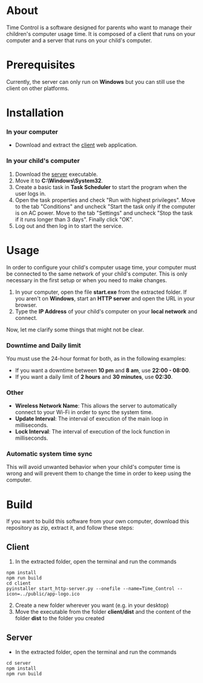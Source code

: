 # About

Time Control is a software designed for parents who want to manage their children's computer usage time.
It is composed of a client that runs on your computer and a server that runs on your child's computer.

# Prerequisites

Currently, the server can only run on **Windows** but you can still use the client on other platforms.

# Installation

### In your computer

- Download and extract the [client](https://github.com/kelio-mv/time-control/releases/download/v1.0/client.zip) web application.

### In your child's computer

1. Download the [server](https://github.com/kelio-mv/time-control/releases/download/v1.0/server.exe) executable.
2. Move it to **C:\Windows\System32**.
3. Create a basic task in **Task Scheduler** to start the program when the user logs in.
4. Open the task properties and check "Run with highest privileges". Move to the tab "Conditions" and uncheck "Start the task only if the computer is on AC power. Move to the tab "Settings" and uncheck "Stop the task if it runs longer than 3 days". Finally click "OK".
5. Log out and then log in to start the service.

# Usage

In order to configure your child's computer usage time, your computer must be connected to the same network of your child's computer. This is only necessary in the first setup or when you need to make changes.

1. In your computer, open the file **start.exe** from the extracted folder. If you aren't on **Windows**, start an **HTTP server** and open the URL in your browser.
2. Type the **IP Address** of your child's computer on your **local network** and connect.

Now, let me clarify some things that might not be clear.

### Downtime and Daily limit

You must use the 24-hour format for both, as in the following examples:

- If you want a downtime between **10 pm** and **8 am**, use **22:00 - 08:00**.
- If you want a daily limit of **2 hours** and **30 minutes**, use **02:30**.

### Other

- **Wireless Network Name**: This allows the server to automatically connect to your Wi-Fi in order to sync the system time.
- **Update Interval**: The interval of execution of the main loop in milliseconds.
- **Lock Interval**: The interval of execution of the lock function in milliseconds.

### Automatic system time sync

This will avoid unwanted behavior when your child's computer time is wrong and will prevent them to change the time in order to keep using the computer.

# Build

If you want to build this software from your own computer, download this repository as zip, extract it, and follow these steps:

## Client

1. In the extracted folder, open the terminal and run the commands

```console
npm install
npm run build
cd client
pyinstaller start_http-server.py --onefile --name=Time_Control --icon=../public/app-logo.ico
```

2. Create a new folder wherever you want (e.g. in your desktop)
3. Move the executable from the folder **client/dist** and the content of the folder **dist** to the folder you created

## Server

- In the extracted folder, open the terminal and run the commands

```console
cd server
npm install
npm run build
```
